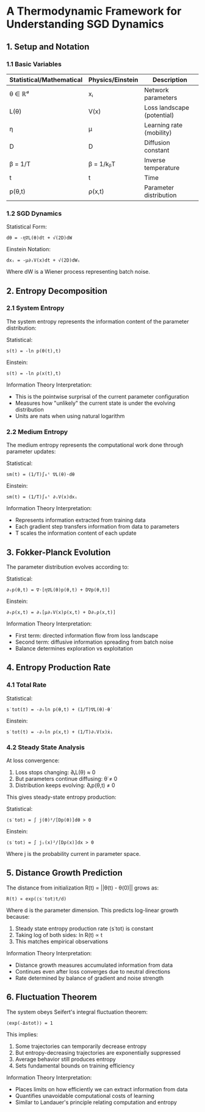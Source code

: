 # A Thermodynamic Framework for Understanding SGD Dynamics

## 1. Setup and Notation

### 1.1 Basic Variables

Statistical/Mathematical | Physics/Einstein | Description
------------------------|------------------|-------------
θ ∈ ℝᵈ                 | xᵢ               | Network parameters
L(θ)                   | V(x)             | Loss landscape (potential)
η                      | μ                | Learning rate (mobility)
D                      | D                | Diffusion constant
β = 1/T               | β = 1/kᵦT        | Inverse temperature
t                      | t                | Time
p(θ,t)                | ρ(x,t)           | Parameter distribution

### 1.2 SGD Dynamics

Statistical Form:
```
dθ = -η∇L(θ)dt + √(2D)dW
```

Einstein Notation:
```
dxᵢ = -μ∂ᵢV(x)dt + √(2D)dWᵢ
```

Where dW is a Wiener process representing batch noise.

## 2. Entropy Decomposition

### 2.1 System Entropy

The system entropy represents the information content of the parameter distribution:

Statistical:
```
s(t) = -ln p(θ(t),t)
```

Einstein:
```
s(t) = -ln ρ(x(t),t)
```

Information Theory Interpretation:
- This is the pointwise surprisal of the current parameter configuration
- Measures how "unlikely" the current state is under the evolving distribution
- Units are nats when using natural logarithm

### 2.2 Medium Entropy

The medium entropy represents the computational work done through parameter updates:

Statistical:
```
sm(t) = (1/T)∫₀ᵗ ∇L(θ)·dθ
```

Einstein:
```
sm(t) = (1/T)∫₀ᵗ ∂ᵢV(x)dxᵢ
```

Information Theory Interpretation:
- Represents information extracted from training data
- Each gradient step transfers information from data to parameters
- T scales the information content of each update

## 3. Fokker-Planck Evolution

The parameter distribution evolves according to:

Statistical:
```
∂ₜp(θ,t) = ∇·[η∇L(θ)p(θ,t) + D∇p(θ,t)]
```

Einstein:
```
∂ₜρ(x,t) = ∂ᵢ[μ∂ᵢV(x)ρ(x,t) + D∂ᵢρ(x,t)]
```

Information Theory Interpretation:
- First term: directed information flow from loss landscape
- Second term: diffusive information spreading from batch noise
- Balance determines exploration vs exploitation

## 4. Entropy Production Rate

### 4.1 Total Rate

Statistical:
```
s˙tot(t) = -∂ₜln p(θ,t) + (1/T)∇L(θ)·θ̇
```

Einstein:
```
s˙tot(t) = -∂ₜln ρ(x,t) + (1/T)∂ᵢV(x)ẋᵢ
```

### 4.2 Steady State Analysis

At loss convergence:
1. Loss stops changing: ∂ₜL(θ) ≈ 0
2. But parameters continue diffusing: θ̇ ≠ 0
3. Distribution keeps evolving: ∂ₜp(θ,t) ≠ 0

This gives steady-state entropy production:

Statistical:
```
⟨s˙tot⟩ = ∫ j(θ)²/[Dp(θ)]dθ > 0
```

Einstein:
```
⟨s˙tot⟩ = ∫ jᵢ(x)²/[Dρ(x)]dx > 0
```

Where j is the probability current in parameter space.

## 5. Distance Growth Prediction

The distance from initialization R(t) = ||θ(t) - θ(0)|| grows as:

```
R(t) ∝ exp(⟨s˙tot⟩t/d)
```

Where d is the parameter dimension. This predicts log-linear growth because:
1. Steady state entropy production rate ⟨s˙tot⟩ is constant
2. Taking log of both sides: ln R(t) ∝ t
3. This matches empirical observations

Information Theory Interpretation:
- Distance growth measures accumulated information from data
- Continues even after loss converges due to neutral directions
- Rate determined by balance of gradient and noise strength

## 6. Fluctuation Theorem

The system obeys Seifert's integral fluctuation theorem:

```
⟨exp(-Δstot)⟩ = 1
```

This implies:
1. Some trajectories can temporarily decrease entropy
2. But entropy-decreasing trajectories are exponentially suppressed
3. Average behavior still produces entropy
4. Sets fundamental bounds on training efficiency

Information Theory Interpretation:
- Places limits on how efficiently we can extract information from data
- Quantifies unavoidable computational costs of learning
- Similar to Landauer's principle relating computation and entropy